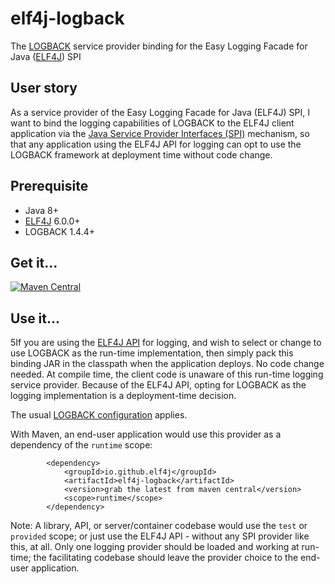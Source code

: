 # elf4j-logback

The [LOGBACK](https://logback.qos.ch/) service provider binding for the Easy Logging Facade for
Java ([ELF4J](https://github.com/elf4j/elf4j-api)) SPI

## User story

As a service provider of the Easy Logging Facade for Java (ELF4J) SPI, I want to bind the logging capabilities of
LOGBACK
to the ELF4J client application via
the [Java Service Provider Interfaces (SPI)](https://docs.oracle.com/javase/tutorial/sound/SPI-intro.html) mechanism,
so that any application using the ELF4J API for logging can opt to use the LOGBACK framework at deployment time without
code change.

## Prerequisite

- Java 8+
- [ELF4J](https://github.com/elf4j/elf4j-api) 6.0.0+
- LOGBACK 1.4.4+

## Get it...

[![Maven Central](https://img.shields.io/maven-central/v/io.github.elf4j/elf4j-logback.svg?label=Maven%20Central)](https://search.maven.org/search?q=g:%22io.github.elf4j%22%20AND%20a:%22elf4j-logback%22)

## Use it...

5If you are using the [ELF4J API](https://github.com/elf4j/elf4j-api#the-client-api) for logging, and wish to select or
change to use LOGBACK as the run-time implementation, then simply pack this binding JAR in the classpath when the
application deploys. No code change needed. At compile time, the client code is unaware of this run-time logging service
provider. Because of the ELF4J API, opting for LOGBACK as the logging implementation is a deployment-time decision.

The usual [LOGBACK configuration](https://logback.qos.ch/manual/configuration.html) applies.

With Maven, an end-user application would use this provider as a dependency of the `runtime` scope:

```
        <dependency>
            <groupId>io.github.elf4j</groupId>
            <artifactId>elf4j-logback</artifactId>
            <version>grab the latest from maven central</version>
            <scope>runtime</scope>
        </dependency>
```

Note: A library, API, or server/container codebase would use the `test` or `provided` scope; or just use the ELF4J API -
without any SPI provider like this, at all. Only one logging provider should be loaded and working at run-time; the
facilitating codebase should leave the provider choice to the end-user application.

